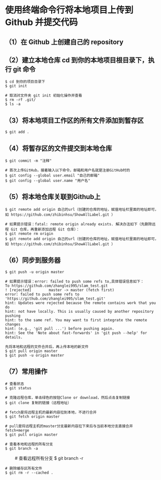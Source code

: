 # 使用终端命令行将本地项目上传到 Github 并提交代码

## （1）在 Github 上创建自己的 repository

## （2）建立本地仓库 cd 到你的本地项目根目录下，执行 git 命令

    $ cd 到你的项目目录下
    $ git init
    
    # 取消对文件夹 git init 初始化操作并查看    
    $ rm -rf .git/    
    $ ls -a

## （3）将本地项目工作区的所有文件添加到暂存区

    $ git add . 

## （4）将暂存区的文件提交到本地仓库

    $ git commit -m "注释"
    
    # 首次上传GitHub，接着输入以下命令，邮箱和用户名就是注册GitHub时的
    $ git config --global user.email "自己的邮箱"
    $ git config --global user.name "用户名"

## （5）将本地仓库关联到Github上

    $ git remote add origin 自己的url（创建的仓库的地址，赋值地址栏里面的地址即可，如 https://github.com/zhibinhsu/ShowAllLabel.git ）

    # 如果提示错误：fatal: remote origin already exists. 解决办法如下（先删除远程 Git 仓库，再重新添加远程 Git 仓库）：
    $ git remote rm origin 
    $ git remote add origin 自己的url（创建的仓库的地址，赋值地址栏里面的地址即可，如 https://github.com/zhibinhsu/ShowAllLabel.git ）

## （6）同步到服务器

    $ git push -u origin master
    
    # 如果提示错误：error: failed to push some refs to,具体错误信息如下：  
    To https://github.com/zhanglei995/slam_test.git
    ! [rejected]        master -> master (fetch first)
    error: failed to push some refs to 'https://github.com/zhanglei995/slam_test.git'
    hint: Updates were rejected because the remote contains work that you do
    hint: not have locally. This is usually caused by another repository pushing
    hint: to the same ref. You may want to first integrate the remote changes
    hint: (e.g., 'git pull ...') before pushing again.
    hint: See the 'Note about fast-forwards' in 'git push --help' for details.
    
    先将本地和远程的文件合并后，再上传本地的新文件
    $ git pull origin master
    $ git push -u origin master

## （7）常用操作

    # 查看状态
    $ git status
    
    # 克隆远程仓库，单击绿色的按钮Clone or download，然后点击复制链接
    $ git clone 复制的链接（远程地址）
    
    # fetch是将远程主机的最新内容拉到本地，不进行合并
    $ git fetch origin master
    
    # pull是将远程主机的master分支最新内容拉下来后与当前本地分支直接合并 fetch+merge
    $ git pull origin master
    
    # 查看本地和远程的所有分支
    $ git branch -a
　　
    # 查看远程所有分支
    $ git branch -r
    
    # 删除缓存区所有文件
    $ git rm -r --cached .
